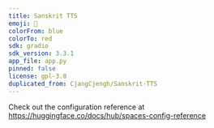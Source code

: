 ```yaml
---
title: Sanskrit TTS
emoji: 👀
colorFrom: blue
colorTo: red
sdk: gradio
sdk_version: 3.3.1
app_file: app.py
pinned: false
license: gpl-3.0
duplicated_from: CjangCjengh/Sanskrit-TTS
---
```


Check out the configuration reference at https://huggingface.co/docs/hub/spaces-config-reference
